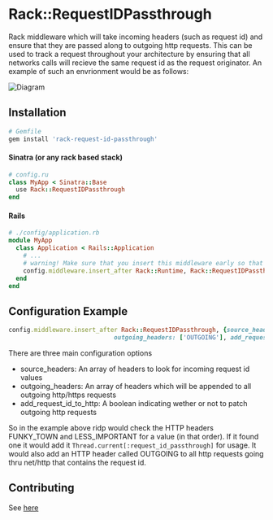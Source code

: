 # Rack::RequestIDPassthrough

Rack middleware which will take incoming headers (such as request id) and ensure that they are passed along to outgoing http requests.
This can be used to track a request throughout your architecture by ensuring that all networks calls will recieve the same request id as the request originator.  An example of such an envrionment would be as follows:

![Diagram](https://raw.githubusercontent.com/usbsnowcrash/rack-request-id-passthrough/master/diagram.png "Diagram")

## Installation

```ruby
# Gemfile
gem install 'rack-request-id-passthrough'
```

#### Sinatra (or any rack based stack)

```ruby
# config.ru
class MyApp < Sinatra::Base
  use Rack::RequestIDPassthrough
end
```

#### Rails

```ruby
# ./config/application.rb
module MyApp
  class Application < Rails::Application
    # ...
    # warning! Make sure that you insert this middleware early so that you can capture all relevant network calls
    config.middleware.insert_after Rack::Runtime, Rack::RequestIDPassthrough, {opts}
  end
end
```

## Configuration Example
```ruby
config.middleware.insert_after Rack::RequestIDPassthrough, {source_headers: %w(HTTP_FUNKY_TOWN HTTP_LESS_IMPORTANT), 
                             outgoing_headers: ['OUTGOING'], add_request_id_to_http: true}
```
There are three main configuration options
- source_headers: An array of headers to look for incoming request id values
- outgoing_headers: An array of headers which will be appended to all outgoing http/https requests
- add_request_id_to_http: A boolean indicating wether or not to patch outgoing http requests

So in the example above ridp would check the HTTP headers FUNKY_TOWN and LESS_IMPORTANT for a value (in that order).  If it found one it would add it ```Thread.current[:request_id_passthrough]``` for usage.  It would also add an HTTP header called OUTGOING to all http requests going thru net/http that contains the request id. 

## Contributing

See [here](https://github.com/usbsnowcrash/rack-request-id-passthrough/blob/master/CONTRIBUTING.md)
